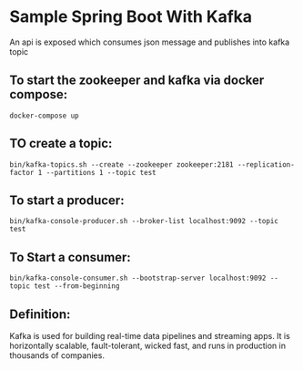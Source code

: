 Sample Spring Boot With Kafka
============================
An api is exposed which consumes json message and publishes into kafka topic 

## To start the zookeeper and kafka via docker compose:

`docker-compose up`

## TO create a topic:

`bin/kafka-topics.sh --create --zookeeper zookeeper:2181 --replication-factor 1 --partitions 1 --topic test`

## To start a producer:

`bin/kafka-console-producer.sh --broker-list localhost:9092 --topic test`

## To Start a consumer:

`bin/kafka-console-consumer.sh --bootstrap-server localhost:9092 --topic test --from-beginning`

## Definition:
Kafka is used for building real-time data pipelines and streaming apps. It is horizontally scalable, fault-tolerant, wicked fast, and runs in production in thousands of companies.

